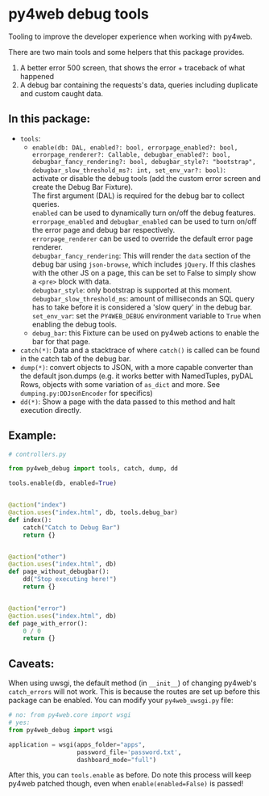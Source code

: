# py4web debug tools

Tooling to improve the developer experience when working with py4web.

There are two main tools and some helpers that this package provides.

1. A better error 500 screen, that shows the error + traceback of what happened
2. A debug bar containing the requests's data, queries including duplicate and custom caught data.

## In this package:

- `tools`:
    - `enable(db: DAL, enabled?: bool,
    errorpage_enabled?: bool,
    errorpage_renderer?: Callable,
    debugbar_enabled?: bool,
    debugbar_fancy_rendering?: bool,
    debugbar_style?: "bootstrap",
    debugbar_slow_threshold_ms?: int,
    set_env_var?: bool)`:  
      activate or disable the debug tools (add the custom error screen and create the Debug Bar Fixture).  
      The first argument (DAL) is required for the debug bar to collect queries.  
      `enabled` can be used to dynamically turn on/off the debug features.  
      `errorpage_enabled` and `debugbar_enabled` can be used to turn on/off the error page and debug bar respectively.  
      `errorpage_renderer` can be used to override the default error page renderer.   
      `debugbar_fancy_rendering`: This will render the `data` section of the debug bar using `json-browse`, which
      includes `jQuery`. If this clashes with the other JS on a page, this can be set to False to simply show a `<pre>`
      block with data.  
      `debugbar_style`: only bootstrap is supported at this moment.  
      `debugbar_slow_threshold_ms`: amount of milliseconds an SQL query has to take before it is considered a 'slow query' in the
      debug bar.  
      `set_env_var`: set the `PY4WEB_DEBUG` environment variable to `True` when enabling the debug tools.
    - `debug_bar`: this Fixture can be used on py4web actions to enable the bar for that page.
- `catch(*)`: Data and a stacktrace of where `catch()` is called can be found in the catch tab of the debug bar.
- `dump(*)`: convert objects to JSON, with a more capable converter than the default json.dumps (e.g. it works better
  with NamedTuples, pyDAL Rows, objects with some variation of `as_dict` and more. See `dumping.py:DDJsonEncoder` for
  specifics)
- `dd(*)`: Show a page with the data passed to this method and halt execution directly.

## Example:

```python
# controllers.py

from py4web_debug import tools, catch, dump, dd

tools.enable(db, enabled=True)


@action("index")
@action.uses("index.html", db, tools.debug_bar)
def index():
    catch("Catch to Debug Bar")
    return {}


@action("other")
@action.uses("index.html", db)
def page_without_debugbar():
    dd("Stop executing here!")
    return {}


@action("error")
@action.uses("index.html", db)
def page_with_error():
    0 / 0
    return {}
```

## Caveats:

When using uwsgi, the default method (in `__init__`) of changing py4web's `catch_errors` will not work.
This is because the routes are set up before this package can be enabled.
You can modify your `py4web_uwsgi.py` file:

```python
# no: from py4web.core import wsgi
# yes:
from py4web_debug import wsgi

application = wsgi(apps_folder="apps",
                   password_file='password.txt',
                   dashboard_mode="full")
```

After this, you can `tools.enable` as before.
Do note this process will keep py4web patched though, even when `enable(enabled=False)` is passed!

